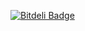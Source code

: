 [![Bitdeli Badge](https://d2weczhvl823v0.cloudfront.net/karen-mikaela/mini/trend.png)](https://bitdeli.com/free "Bitdeli Badge")

